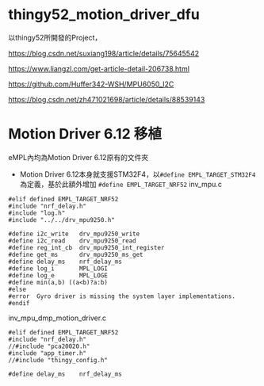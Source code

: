 # thingy52_motion_driver_dfu

以thingy52所開發的Project，

https://blog.csdn.net/suxiang198/article/details/75645542

https://www.liangzl.com/get-article-detail-206738.html

https://github.com/Huffer342-WSH/MPU6050_I2C

https://blog.csdn.net/zh471021698/article/details/88539143

# Motion Driver 6.12 移植

eMPL內均為Motion Driver 6.12原有的文件夾

- Motion Driver 6.12本身就支援STM32F4，以`#define EMPL_TARGET_STM32F4`為定義，基於此額外增加 `#define EMPL_TARGET_NRF52`
inv_mpu.c
```
#elif defined EMPL_TARGET_NRF52
#include "nrf_delay.h"
#include "log.h"
#include "../../drv_mpu9250.h"

#define i2c_write   drv_mpu9250_write
#define i2c_read    drv_mpu9250_read
#define reg_int_cb  drv_mpu9250_int_register
#define get_ms      drv_mpu9250_ms_get
#define delay_ms    nrf_delay_ms
#define log_i       MPL_LOGI
#define log_e       MPL_LOGE
#define min(a,b) ((a<b)?a:b)   
#else
#error  Gyro driver is missing the system layer implementations.
#endif
```

inv_mpu_dmp_motion_driver.c
```
#elif defined EMPL_TARGET_NRF52
#include "nrf_delay.h"
//#include "pca20020.h"
#include "app_timer.h"
//#include "thingy_config.h"

#define delay_ms    nrf_delay_ms
```
